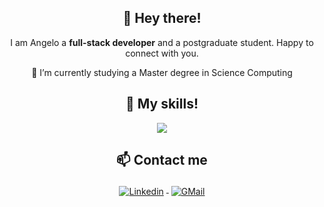 <h2 align="center">👋 Hey there!</h2>

<p align="center">  
I am Angelo a <strong>full-stack developer</strong> and a postgraduate student. Happy to connect with you.
</p>

<div align="center">
 🌱 I’m currently studying a Master degree in Science Computing
</div>

   
<h2 align="center">🔭 My skills!</h2>

<p align="center">
  <a href="https://skillicons.dev">
    <img src="https://skillicons.dev/icons?i=js,html,css,emotion,styledcomponents,figma,heroku,mysql,postgres,react,vite,ruby,rails,py,vscode,git,github,blender,unity,godot&perline=10" />
  </a>
</p>
 
<h2 align="center">📫 Contact me</h2>

<p align="center">
<a href="https://www.linkedin.com/in/angelo-coronado-m/" target="_blank">
<img src="https://raw.githubusercontent.com/klaasnicolaas/ColoredBadges/master/svg/social/linkedin.svg" alt="Linkedin" style="vertical-align:top; margin:4px">
</a>  
<a href="mailto:angmogollon@gmail.com" target="_blank">
<img src="https://raw.githubusercontent.com/klaasnicolaas/ColoredBadges/prod/svg/social/gmail.svg" alt="GMail" style="vertical-align:top; margin:4px">
</a>
</p>

<!--
**Angelinis/angelinis** is a ✨ _special_ ✨ repository because its `README.md` (this file) appears on your GitHub profile.

Here are some ideas to get you started:

- 🔭 I’m currently working on ...
- 🌱 I’m currently learning ...
- 👯 I’m looking to collaborate on ...
- 🤔 I’m looking for help with ...
- 💬 Ask me about ...
- 📫 How to reach me: ...
- 😄 Pronouns: ...
- ⚡ Fun fact: ...
-->
